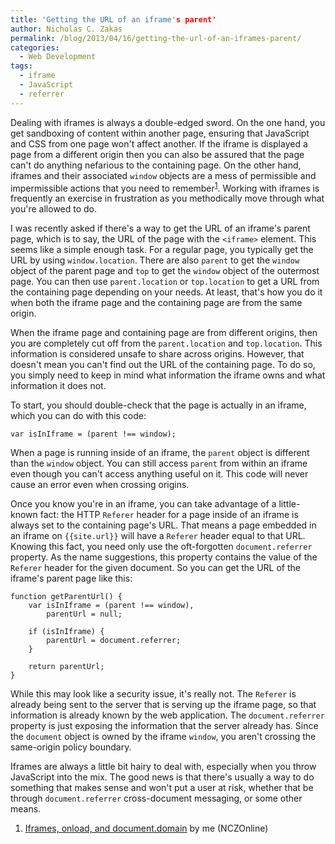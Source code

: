 ```yaml
---
title: 'Getting the URL of an iframe's parent'
author: Nicholas C. Zakas
permalink: /blog/2013/04/16/getting-the-url-of-an-iframes-parent/
categories:
  - Web Development
tags:
  - iframe
  - JavaScript
  - referrer
---
```

Dealing with iframes is always a double-edged sword. On the one hand, you get sandboxing of content within another page, ensuring that JavaScript and CSS from one page won't affect another. If the iframe is displayed a page from a different origin then you can also be assured that the page can't do anything nefarious to the containing page. On the other hand, iframes and their associated `window` objects are a mess of permissible and impermissible actions that you need to remember<sup>[1]</sup>. Working with iframes is frequently an exercise in frustration as you methodically move through what you're allowed to do.

I was recently asked if there's a way to get the URL of an iframe's parent page, which is to say, the URL of the page with the `<iframe>` element. This seems like a simple enough task. For a regular page, you typically get the URL by using `window.location`. There are also `parent` to get the `window` object of the parent page and `top` to get the `window` object of the outermost page. You can then use `parent.location` or `top.location` to get a URL from the containing page depending on your needs. At least, that's how you do it when both the iframe page and the containing page are from the same origin.

When the iframe page and containing page are from different origins, then you are completely cut off from the `parent.location` and `top.location`. This information is considered unsafe to share across origins. However, that doesn't mean you can't find out the URL of the containing page. To do so, you simply need to keep in mind what information the iframe owns and what information it does not.

To start, you should double-check that the page is actually in an iframe, which you can do with this code:

    var isInIframe = (parent !== window);

When a page is running inside of an iframe, the `parent` object is different than the `window` object. You can still access `parent` from within an iframe even though you can't access anything useful on it. This code will never cause an error even when crossing origins.

Once you know you're in an iframe, you can take advantage of a little-known fact: the HTTP `Referer` header for a page inside of an iframe is always set to the containing page's URL. That means a page embedded in an iframe on `{{site.url}}` will have a `Referer` header equal to that URL. Knowing this fact, you need only use the oft-forgotten `document.referrer` property. As the name suggestions, this property contains the value of the `Referer` header for the given document. So you can get the URL of the iframe's parent page like this:

    function getParentUrl() {
        var isInIframe = (parent !== window),
            parentUrl = null;
    
        if (isInIframe) {
            parentUrl = document.referrer;
        }
    
        return parentUrl;
    }

While this may look like a security issue, it's really not. The `Referer` is already being sent to the server that is serving up the iframe page, so that information is already known by the web application. The `document.referrer` property is just exposing the information that the server already has. Since the `document` object is owned by the iframe `window`, you aren't crossing the same-origin policy boundary.

Iframes are always a little bit hairy to deal with, especially when you throw JavaScript into the mix. The good news is that there's usually a way to do something that makes sense and won't put a user at risk, whether that be through `document.referrer` cross-document messaging, or some other means.


  1. [Iframes, onload, and document.domain][1] by me (NCZOnline)

 [1]: {{site.url}}/blog/2009/09/15/iframes-onload-and-documentdomain/

